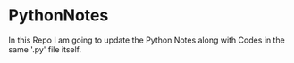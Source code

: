 # PythonNotes
In this Repo I am going to update the Python Notes along with Codes in the same '.py' file itself.
